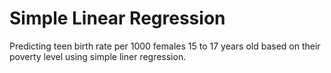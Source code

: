 # Simple Linear Regression
Predicting teen birth rate per 1000 females 15 to 17 years old based on their poverty level using simple liner regression. 
